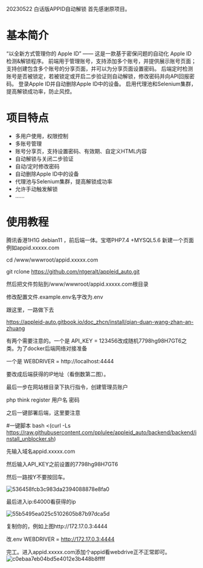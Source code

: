 20230522 白话版APPID自动解锁
首先感谢原项目。
# 基本简介
“以全新方式管理你的 Apple ID” —— 这是一款基于密保问题的自动化 Apple ID 检测&解锁程序。
前端用于管理账号，支持添加多个账号，并提供展示账号页面；
支持创建包含多个账号的分享页面，并可以为分享页面设置密码。
后端定时检测账号是否被锁定，若被锁定或开启二步验证则自动解锁，修改密码并向API回报密码。
登录Apple ID并自动删除Apple ID中的设备。
启用代理池和Selenium集群，提高解锁成功率，防止风控。

# 项目特点
- 多用户使用，权限控制
- 多账号管理
- 账号分享页，支持设置密码、有效期、自定义HTML内容
- 自动解锁与关闭二步验证
- 自动/定时修改密码
- 自动删除Apple ID中的设备
- 代理池与Selenium集群，提高解锁成功率
- 允许手动触发解锁
- ……

# 使用教程

腾讯香港1H1G debian11 ，前后端一体。宝塔PHP7.4 +MYSQL5.6 新建一个页面例如appid.xxxxx.com

cd /www/wwwroot/appid.xxxxx.com

git rclone https://github.com/ntgeralt/appleid_auto.git

然后把文件剪贴到/www/wwwroot/appid.xxxxx.com根目录

修改配置文件.example.env名字改为.env

跟这里，一路做下去

https://appleid-auto.gitbook.io/doc_zhcn/install/qian-duan-wang-zhan-an-zhuang

有两个需要注意的。一个是
API_KEY = 123456改成随机7798hg98H7GT6之类。为了docker后端网络对接准备

一个是
WEBDRIVER = http://localhost:4444

要改成后端获得的IP地址（看倒数第二图）。

最后一步在网站根目录下执行指令，创建管理员账户

php think register 用户名 密码


之后一键部署后端，这里要注意

#一键脚本
bash <(curl -Ls https://raw.githubusercontent.com/pplulee/appleid_auto/backend/backend/install_unblocker.sh)

先输入域名appid.xxxxx.com

然后输入API_KEY之前设置的7798hg98H7GT6

然后一路按Y不要按回车。

![536458fcb3c983da2394088878e8fa0](https://github.com/ntgeralt/appleid_auto/assets/8230651/404995e7-445e-411e-af28-f96b8d710c54)

最后进入ip:64000看获得的ip

![55b5495ea025c5102605b87b97dca5d](https://github.com/ntgeralt/appleid_auto/assets/8230651/b53070d3-f192-4e30-8042-6cc79beda3b0)

复制你的，例如上图http://172.17.0.3:4444

改.env WEBDRIVER = http://172.17.0.3:4444


完工。进入appid.xxxxx.com添加个appid看webdrive正不正常即可。![c0ebaa7eb04bd5e4012e3b448b8ffff](https://github.com/ntgeralt/appleid_auto/assets/8230651/db8f1352-5ef4-4af0-a112-dd35d76e6750)
